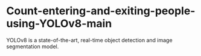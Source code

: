 # Count-entering-and-exiting-people-using-YOLOv8-main
YOLOv8 is a state-of-the-art, real-time object detection and image segmentation model.
